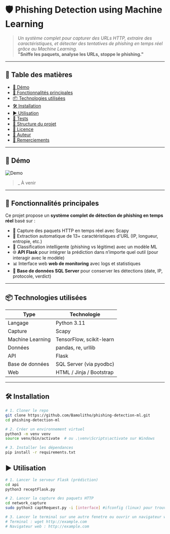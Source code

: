 # 🛡️ Phishing Detection using Machine Learning
> _Un système complet pour capturer des URLs HTTP, extraire des caractéristiques, et détecter des tentatives de phishing en temps réel grâce au Machine Learning._  
> **"Sniffe les paquets, analyse les URLs, stoppe le phishing."**
---

## 🧭 Table des matières

- [📸 Démo](#-démo)
- [🚀 Fonctionnalités principales](#-fonctionnalités-principales)
- [📦 Technologies utilisées](#-technologies-utilisées)
- [🛠️ Installation](#️-installation)
- [▶️ Utilisation](#️-utilisation)
- [🧪 Tests](#-tests)
- [📁 Structure du projet](#-structure-du-projet)
- [📄 Licence](#-licence)
- [👤 Auteur](#-auteur)
- [🙏 Remerciements](#-remerciements)

---

## 📸 Démo

![Demo](./screenshots/demo.gif)  
>_ À venir

---

## 🚀 Fonctionnalités principales
Ce projet propose un **système complet de détection de phishing en temps réel** basé sur :
- 📡 Capture des paquets HTTP en temps réel avec Scapy
- 🧠 Extraction automatique de 13+ caractéristiques d'URL (IP, longueur, entropie, etc.)
- 🤖 Classification intelligente (phishing vs légitime) avec un modèle ML
- 🌐 **API Flask** pour intégrer la prédiction dans n’importe quel outil (pour interagir avec le modèle)
- 📊 Interface web **web de monitoring** avec logs et statistiques
- 🧾 **Base de données SQL Server** pour conserver les détections (date, IP, protocole, verdict)

---

## 📦 Technologies utilisées

| Type        | Technologie                      |
|-------------|----------------------------------|
| Langage     | Python 3.11                      |
| Capture     | Scapy                            |
| Machine Learning | TensorFlow, scikit-learn   |
| Données     | pandas, re, urllib               |
| API         | Flask                            |
| Base de données | SQL Server (via pyodbc)     |
| Web         | HTML / Jinja / Bootstrap         |

---

## 🛠️ Installation

```bash
# 1. Cloner le repo
git clone https://github.com/Bamolitho/phishing-detection-ml.git
cd phishing-detection-ml

# 2. Créer un environnement virtuel
python3 -m venv venv
source venv/bin/activate  # ou .\venv\Scripts\activate sur Windows

# 3. Installer les dépendances
pip install -r requirements.txt
```

## ▶️ Utilisation
```bash
# 1. Lancer le serveur Flask (prédiction)
cd api
python3 receptFlask.py

# 2. Lancer la capture des paquets HTTP
cd network_capture
sudo python3 captRequest.py -i [interface] #ifconfig (linux) pour trouver l'interface actif

# 3. Lancer le terminal sur une autre fenetre ou ouvrir un navigateur web
# Terminal : wget http://example.com
# Navigateur web : http://example.com
```



